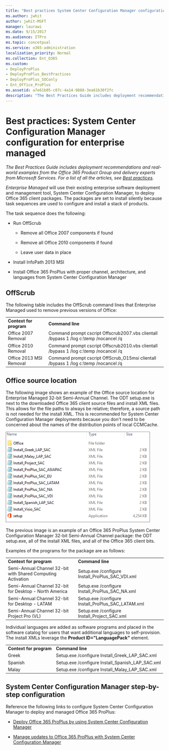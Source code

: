 ```yaml
---
title: "Best practices System Center Configuration Manager configuration for enterprise managed"
ms.author: jwhit
author: jwhit-MSFT
manager: laurawi
ms.date: 9/15/2017
ms.audience: ITPro
ms.topic: concetpual
ms.service: o365-administration
localization_priority: Normal
ms.collection: Ent_O365
ms.custom:
- DeployProPlus
- DeployProPlus_BestPractices
- DeployProPlus_SOConly
- Ent_Office_ProPlus
ms.assetid: a7e61b05-c07c-4a14-9888-3ea61b30f2fc
description: "The Best Practices Guide includes deployment recommendations and real-world examples from the Office 365 Product Group and delivery experts from Microsoft Services. For a list of all the articles, see Best practices."
---
```


# Best practices: System Center Configuration Manager configuration for enterprise managed

 *The Best Practices Guide includes deployment recommendations and real-world examples from the Office 365 Product Group and delivery experts from Microsoft Services. For a list of all the articles, see [Best practices](best-practices.md).* 
  
 *Enterprise Managed*  will use their existing enterprise software deployment and management tool, System Center Configuration Manager, to deploy Office 365 client packages. The packages are set to install silently because task sequences are used to configure and install a stack of products.
  
The task sequence does the following:
  
- Run OffScrub
    
  - Remove all Office 2007 components if found
    
  - Remove all Office 2010 components if found
    
  - Leave user data in place
    
- Install InfoPath 2013 MSI
    
- Install Office 365 ProPlus with proper channel, architecture, and languages from System Center Configuration Manager
    
## OffScrub

The following table includes the OffScrub command lines that Enterprise Managed used to remove previous versions of Office: 
  
|||
|:-----|:-----|
|**Context for program** <br/> |**Command line** <br/> |
|Office 2007 Removal  <br/> |Command prompt cscript Offscrub2007.vbs clientall /bypass 1 /log c:\\temp /nocancel /q  <br/> |
|Office 2010 Removal  <br/> |Command prompt cscript Offscrub2010.vbs clientall /bypass 1 /log c:\\temp /nocancel /q  <br/> |
|Office 2013 MSI Removal  <br/> |Command prompt cscript OffScrub_O15msi clientall /bypass 1 /log c:\\temp /nocancel /q  <br/> |
   
## Office source location

The following image shows an example of the Office source location for Enterprise Managed 32-bit Semi-Annual Channel. The ODT setup.exe is next to the downloaded Office 365 client source files and install XML files. This allows for the file paths to always be relative; therefore, a source path is not needed for the install XML. This is recommended for System Center Configuration Manager deployments because you don't need to be concerned about the names of the distribution points of local CCMCache.
  
![Office 365 online source location](../images/495a5ea5-a10e-409a-8761-8862959c340a.png)
  
The previous image is an example of an Office 365 ProPlus System Center Configuration Manager 32-bit Semi-Annual Channel package: the ODT setup.exe, all of the install XML files, and all of the Office 365 client bits.
  
Examples of the programs for the package are as follows:
  
|||
|:-----|:-----|
|**Context for program** <br/> |**Command line** <br/> |
|Semi-Annual Channel 32-bit with Shared Computing Activation  <br/> |Setup.exe /configure Install_ProPlus_SAC_VDI.xml  <br/> |
|Semi-Annual Channel 32-bit for Desktop - North America  <br/> |Setup.exe /configure Install_ProPlus_SAC_NA.xml  <br/> |
|Semi-Annual Channel 32-bit for Desktop - LATAM  <br/> |Setup.exe /configure Install_ProPlus_SAC_LATAM.xml  <br/> |
|Semi-Annual Channel 32-bit Project Pro (VL)  <br/> |Setup.exe /configure Install_Project_SAC.xml  <br/> |
   
Individual languages are added as software programs and placed in the software catalog for users that want additional languages to self-provision. The install XMLs leverage the **Product ID="LanguagePack"** element.
  
|||
|:-----|:-----|
|**Context for program** <br/> |**Command line** <br/> |
|Greek  <br/> |Setup.exe /configure Install_Greek_LAP_SAC.xml  <br/> |
|Spanish  <br/> |Setup.exe /configure Install_Spanish_LAP_SAC.xml  <br/> |
|Malay  <br/> |Setup.exe /configure Install_Malay_LAP_SAC.xml  <br/> |
   
## System Center Configuration Manager step-by-step configuration

Reference the following links to configure System Center Configuration Manager to deploy and managed Office 365 ProPlus:
  
- [Deploy Office 365 ProPlus by using System Center Configuration Manager](https://technet.microsoft.com/en-us/library/dn708063.aspx)
    
- [Manage updates to Office 365 ProPlus with System Center Configuration Manager](https://technet.microsoft.com/en-us/library/mt628083.aspx)
    

